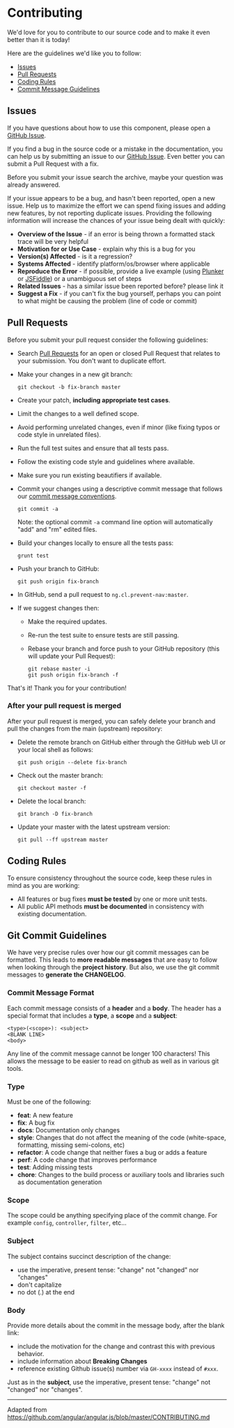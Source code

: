 # Contributing

We'd love for you to contribute to our source code and to make it even better than it is
today!

Here are the guidelines we'd like you to follow:

 - [Issues](#issues)
 - [Pull Requests](#pulls)
 - [Coding Rules](#rules)
 - [Commit Message Guidelines](#commit)

## <a name="issues"></a> Issues

If you have questions about how to use this component, please open a [GitHub Issue](https://github.com/cork-labs/ng.cl.prevent-nav/issues).

If you find a bug in the source code or a mistake in the documentation, you can help us by
submitting an issue to our [GitHub Issue](https://github.com/cork-labs/ng.cl.prevent-nav/issues). Even better you can submit a Pull Request
with a fix.

Before you submit your issue search the archive, maybe your question was already answered.

If your issue appears to be a bug, and hasn't been reported, open a new issue.
Help us to maximize the effort we can spend fixing issues and adding new
features, by not reporting duplicate issues.  Providing the following information will increase the
chances of your issue being dealt with quickly:

* **Overview of the Issue** - if an error is being thrown a formatted stack trace will be very helpful
* **Motivation for or Use Case** - explain why this is a bug for you
* **Version(s) Affected** - is it a regression?
* **Systems Affected** - identify platform/os/browser where applicable
* **Reproduce the Error** - if possible, provide a live example (using [Plunker](http://plnkr.co/) or
  [JSFiddle](http://jsfiddle.net/)) or a unambiguous set of steps
* **Related Issues** - has a similar issue been reported before? please link it
* **Suggest a Fix** - if you can't fix the bug yourself, perhaps you can point to what might be
  causing the problem (line of code or commit)

## <a name="pulls"></a> Pull Requests

Before you submit your pull request consider the following guidelines:

* Search [Pull Requests](https://github.com/cork-labs/ng.cl.prevent-nav/pulls) for an open or closed Pull Request
  that relates to your submission. You don't want to duplicate effort.
* Make your changes in a new git branch:

     ```shell
     git checkout -b fix-branch master
     ```

* Create your patch, **including appropriate test cases**.
* Limit the changes to a well defined scope.
* Avoid performing unrelated changes, even if minor (like fixing typos  or code style in unrelated files).
* Run the full test suites and ensure that all tests pass.
* Follow the existing code style and guidelines where available.
* Make sure you run existing beautifiers if available.
* Commit your changes using a descriptive commit message that follows our [commit message conventions](#commit).

     ```shell
     git commit -a
     ```
  Note: the optional commit `-a` command line option will automatically "add" and "rm" edited files.

* Build your changes locally to ensure all the tests pass:

    ```shell
    grunt test
    ```

* Push your branch to GitHub:

    ```shell
    git push origin fix-branch
    ```

* In GitHub, send a pull request to `ng.cl.prevent-nav:master`.
* If we suggest changes then:
  * Make the required updates.
  * Re-run the test suite to ensure tests are still passing.
  * Rebase your branch and force push to your GitHub repository (this will update your Pull Request):

    ```shell
    git rebase master -i
    git push origin fix-branch -f
    ```

That's it! Thank you for your contribution!

### After your pull request is merged

After your pull request is merged, you can safely delete your branch and pull the changes
from the main (upstream) repository:

* Delete the remote branch on GitHub either through the GitHub web UI or your local shell as follows:

    ```shell
    git push origin --delete fix-branch
    ```

* Check out the master branch:

    ```shell
    git checkout master -f
    ```

* Delete the local branch:

    ```shell
    git branch -D fix-branch
    ```

* Update your master with the latest upstream version:

    ```shell
    git pull --ff upstream master
    ```

## <a name="rules"></a> Coding Rules

To ensure consistency throughout the source code, keep these rules in mind as you are working:

* All features or bug fixes **must be tested** by one or more unit tests.
* All public API methods **must be documented** in consistency with existing documentation.

## <a name="commit"></a> Git Commit Guidelines

We have very precise rules over how our git commit messages can be formatted.  This leads to **more
readable messages** that are easy to follow when looking through the **project history**.  But also,
we use the git commit messages to **generate the CHANGELOG**.

### Commit Message Format

Each commit message consists of a **header** and a **body**.  The header has a special format that includes
a **type**, a **scope** and a **subject**:

```
<type>(<scope>): <subject>
<BLANK LINE>
<body>
```

Any line of the commit message cannot be longer 100 characters! This allows the message to be easier
to read on github as well as in various git tools.

### Type
Must be one of the following:

* **feat**: A new feature
* **fix**: A bug fix
* **docs**: Documentation only changes
* **style**: Changes that do not affect the meaning of the code (white-space, formatting, missing
  semi-colons, etc)
* **refactor**: A code change that neither fixes a bug or adds a feature
* **perf**: A code change that improves performance
* **test**: Adding missing tests
* **chore**: Changes to the build process or auxiliary tools and libraries such as documentation
  generation

### Scope
The scope could be anything specifying place of the commit change. For example `config`,
`controller`, `filter`, etc...

### Subject
The subject contains succinct description of the change:

* use the imperative, present tense: "change" not "changed" nor "changes"
* don't capitalize
* no dot (.) at the end

### Body
Provide more details about the commit in the message body, after the blank link:

- include the motivation for the change and contrast this with previous behavior.
- include information about **Breaking Changes**
- reference existing Github issue(s) number via `GH-xxxx` instead of `#xxx`.

Just as in the **subject**, use the imperative, present tense: "change" not "changed" nor "changes".

---
Adapted from https://github.com/angular/angular.js/blob/master/CONTRIBUTING.md
